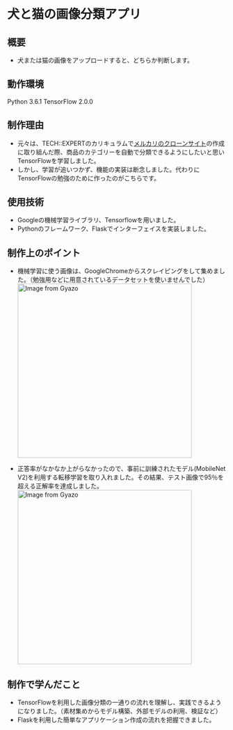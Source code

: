 # 犬と猫の画像分類アプリ

## 概要
- 犬または猫の画像をアップロードすると、どちらか判断します。

## 動作環境
Python 3.6.1
TensorFlow 2.0.0

## 制作理由
- 元々は、TECH::EXPERTのカリキュラムで<a href="https://github.com/sou0913/freemarket_sample_61a">メルカリのクローンサイト<a>の作成に取り組んだ際、商品のカテゴリーを自動で分類できるようにしたいと思いTensorFlowを学習しました。
 - しかし、学習が追いつかず、機能の実装は断念しました。代わりにTensorFlowの勉強のために作ったのがこちらです。

## 使用技術
- Googleの機械学習ライブラリ、Tensorflowを用いました。
- Pythonのフレームワーク、Flaskでインターフェイスを実装しました。

## 制作上のポイント
- 機械学習に使う画像は、GoogleChromeからスクレイピングをして集めました。（勉強用などに用意されているデータセットを使いませんでした）
<a href="https://gyazo.com/dd2f61596dd87d0cfb72b4bf83f8db35"><img src="https://i.gyazo.com/dd2f61596dd87d0cfb72b4bf83f8db35.gif" alt="Image from Gyazo" width="400"/></a>

- 正答率がなかなか上がらなかったので、事前に訓練されたモデル(MobileNet V2)を利用する転移学習を取り入れました。その結果、テスト画像で95％を超える正解率を達成しました。
<a href="https://gyazo.com/e7b1bd67eabbbac60ab2841d3133943f"><img src="https://i.gyazo.com/e7b1bd67eabbbac60ab2841d3133943f.gif" alt="Image from Gyazo" width="400"/></a>
 
## 制作で学んだこと
- TensorFlowを利用した画像分類の一通りの流れを理解し、実践できるようになりました。（素材集めからモデル構築、外部モデルの利用、検証など）
- Flaskを利用した簡単なアプリケーション作成の流れを把握できました。
